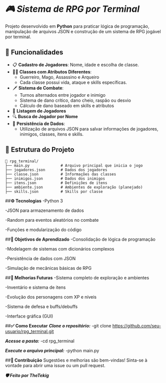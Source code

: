 # ***🎮 Sistema de RPG por Terminal***

Projeto desenvolvido em **Python** para praticar lógica de programação, manipulação de arquivos JSON e construção de um sistema de RPG jogável por terminal.

## **🚀 Funcionalidades**

- 📋 **Cadastro de Jogadores**: Nome, idade e escolha de classe.
- 🧙‍♂️ **Classes com Atributos Diferentes**:
  - Guerreiro, Mago, Assassino e Arqueiro
  - Cada classe possui vida, ataque e skills específicas.
- 🗡️ **Sistema de Combate**:
  - Turnos alternados entre jogador e inimigo
  - Sistema de dano crítico, dano cheio, raspão ou desvio
  - Cálculo de dano baseado em skills e atributos
- 📜 **Listagem de Jogadores**
- 🔍 **Busca de Jogador por Nome**
- 💾 **Persistência de Dados**:
  - Utilização de arquivos JSON para salvar informações de jogadores, inimigos, classes, itens e skills.

## **📂 Estrutura do Projeto**

    📁 rpg_terminal/
    ├── main.py              # Arquivo principal que inicia o jogo
    ├── jogadores.json       # Dados dos jogadores
    ├── classe.json          # Informações das classes
    ├── inimigos.json        # Dados dos inimigos
    ├── itens.json           # Definições de itens
    ├── ambiente.json        # Ambientes de exploração (planejado)
    ├── skills.json          # Skills por classe

##**⚙️ Tecnologias**
-Python 3

-JSON para armazenamento de dados

-Random para eventos aleatórios no combate

-Funções e modularização do código

##**🎯 Objetivos de Aprendizado**
-Consolidação de lógica de programação

-Modelagem de sistemas com dicionários complexos

-Persistência de dados com JSON

-Simulação de mecânicas básicas de RPG

##**🚧 Melhorias Futuras**
-Sistema completo de exploração e ambientes

-Inventário e sistema de itens

-Evolução dos personagens com XP e níveis

-Sistema de defesa e buffs/debuffs

-Interface gráfica (GUI)

##**✅ Como Executar**
***Clone o repositório:***
-git clone https://github.com/seu-usuario/rpg_terminal.git

***Acesse a pasta:***
-cd rpg_terminal

***Execute o arquivo principal:***
-python main.py

##**🤝 Contribuição**
Sugestões e melhorias são bem-vindas! Sinta-se à vontade para abrir uma issue ou um pull request.

***🛡️ Feito por TheTekig***
